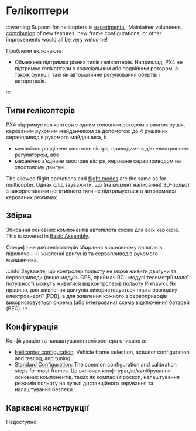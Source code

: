 # Гелікоптери

<LinkedBadge type="warning" text="Experimental" url="../airframes/#experimental-vehicles"/>

:::warning
Support for helicopters is [experimental](../airframes/index.md#experimental-vehicles).
Maintainer volunteers, [contribution](../contribute/index.md) of new features, new frame configurations, or other improvements would all be very welcome!

Проблеми включають:

- Обмежена підтримка різних типів гелікоптерів.
  Наприклад, PX4 не підтримує гелікоптери з коаксіальним або подвійним ротором, а також функції, такі як автоматичне регулювання обертів і авторотація.

:::

<!-- image here please of PX4 helicopter -->

## Типи гелікоптерів

PX4 підтримує гелікоптери з одним головним ротором з рингом рушія, керованим рухомим майданчиком за допомогою до 4 рушійних сервоприводів рухомого майданчика, і:

- механічно розділене хвостове вістря, приводиме в дію електронним регулятором, або
- механічно з'єднане хвостове вістря, кероване сервоприводом на хвостовому двигуні.

The allowed flight operations and [flight modes](../flight_modes_mc/index.md) are the same as for multicopter.
Однак слід зауважити, що (на момент написання) 3D-польот з використанням негативного тяги не підтримується в автономних/керованих режимах.

## Збірка

Збирання основних компонентів автопілота схоже для всіх каркасів.
This is covered in [Basic Assembly](../assembly/index.md).

Специфічне для гелікоптерів збирання в основному полягає в підключенні і живленні двигунів та сервоприводів рухомого майданчика.

:::info
Зауважте, що контролер польоту не може живити двигуни та сервоприводи (лише модуль GPS, приймач RC і модулі телеметрії малої потужності можуть живитися від контролерів польоту Pixhawk).
Як правило, для живлення двигунів використовується плата розподілу електроенергії (PDB), а для живлення кожного з сервоприводів використовується окрема (або інтегрована) схема відключення батарей (BEC).
:::

## Конфігурація

Конфігурацію та налаштування гелікооптера описано в:

- [Helicopter configuration](../config_heli/index.md): Vehicle frame selection, actuator configuration and testing, and tuning.
- [Standard Configuration](../config/index.md): The common configuration and calibration steps for most frames.
  Це включає конфігурацію/калібрування основних компонентів, таких як компас і гіроскоп, налаштування режимів польоту на пульті дистанційного керування та налаштування безпеки.

## Каркасні конструкції

Недоступно.
